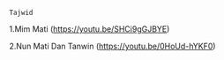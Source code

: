 
    Tajwid
  1.Mim Mati (https://youtu.be/SHCi9gGJBYE)

  2.Nun Mati Dan Tanwin (https://youtu.be/0HoUd-hYKF0)
